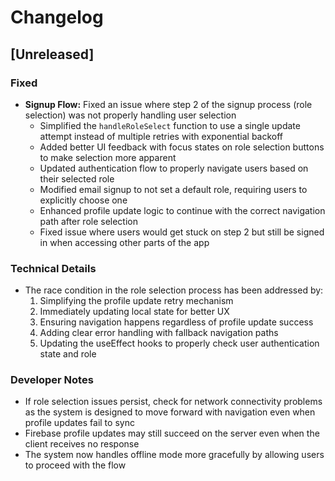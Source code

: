 # Changelog

## [Unreleased]

### Fixed
- **Signup Flow:** Fixed an issue where step 2 of the signup process (role selection) was not properly handling user selection
  - Simplified the `handleRoleSelect` function to use a single update attempt instead of multiple retries with exponential backoff
  - Added better UI feedback with focus states on role selection buttons to make selection more apparent
  - Updated authentication flow to properly navigate users based on their selected role
  - Modified email signup to not set a default role, requiring users to explicitly choose one
  - Enhanced profile update logic to continue with the correct navigation path after role selection
  - Fixed issue where users would get stuck on step 2 but still be signed in when accessing other parts of the app

### Technical Details
- The race condition in the role selection process has been addressed by:
  1. Simplifying the profile update retry mechanism
  2. Immediately updating local state for better UX
  3. Ensuring navigation happens regardless of profile update success
  4. Adding clear error handling with fallback navigation paths
  5. Updating the useEffect hooks to properly check user authentication state and role

### Developer Notes
- If role selection issues persist, check for network connectivity problems as the system is designed to move forward with navigation even when profile updates fail to sync
- Firebase profile updates may still succeed on the server even when the client receives no response
- The system now handles offline mode more gracefully by allowing users to proceed with the flow 